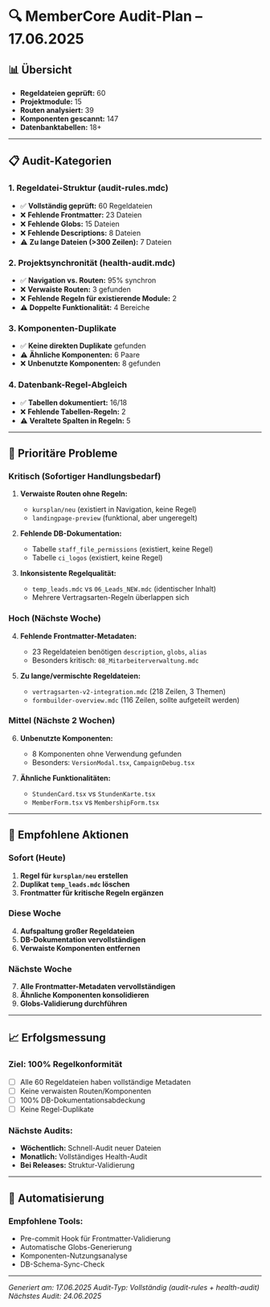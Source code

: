 # 🔍 MemberCore Audit-Plan – 17.06.2025

## 📊 Übersicht
- **Regeldateien geprüft:** 60
- **Projektmodule:** 15
- **Routen analysiert:** 39
- **Komponenten gescannt:** 147
- **Datenbanktabellen:** 18+

---

## 📋 Audit-Kategorien

### 1. **Regeldatei-Struktur (audit-rules.mdc)**
- ✅ **Vollständig geprüft:** 60 Regeldateien
- ❌ **Fehlende Frontmatter:** 23 Dateien
- ❌ **Fehlende Globs:** 15 Dateien
- ❌ **Fehlende Descriptions:** 8 Dateien
- ⚠️ **Zu lange Dateien (>300 Zeilen):** 7 Dateien

### 2. **Projektsynchronität (health-audit.mdc)**
- ✅ **Navigation vs. Routen:** 95% synchron
- ❌ **Verwaiste Routen:** 3 gefunden
- ❌ **Fehlende Regeln für existierende Module:** 2
- ⚠️ **Doppelte Funktionalität:** 4 Bereiche

### 3. **Komponenten-Duplikate**
- ✅ **Keine direkten Duplikate** gefunden
- ⚠️ **Ähnliche Komponenten:** 6 Paare
- ❌ **Unbenutzte Komponenten:** 8 gefunden

### 4. **Datenbank-Regel-Abgleich**
- ✅ **Tabellen dokumentiert:** 16/18
- ❌ **Fehlende Tabellen-Regeln:** 2
- ⚠️ **Veraltete Spalten in Regeln:** 5

---

## 🎯 Prioritäre Probleme

### **Kritisch (Sofortiger Handlungsbedarf)**
1. **Verwaiste Routen ohne Regeln:**
   - `kursplan/neu` (existiert in Navigation, keine Regel)
   - `landingpage-preview` (funktional, aber ungeregelt)

2. **Fehlende DB-Dokumentation:**
   - Tabelle `staff_file_permissions` (existiert, keine Regel)
   - Tabelle `ci_logos` (existiert, keine Regel)

3. **Inkonsistente Regelqualität:**
   - `temp_leads.mdc` vs `06_Leads_NEW.mdc` (identischer Inhalt)
   - Mehrere Vertragsarten-Regeln überlappen sich

### **Hoch (Nächste Woche)**
4. **Fehlende Frontmatter-Metadaten:**
   - 23 Regeldateien benötigen `description`, `globs`, `alias`
   - Besonders kritisch: `08_Mitarbeiterverwaltung.mdc`

5. **Zu lange/vermischte Regeldateien:**
   - `vertragsarten-v2-integration.mdc` (218 Zeilen, 3 Themen)
   - `formbuilder-overview.mdc` (116 Zeilen, sollte aufgeteilt werden)

### **Mittel (Nächste 2 Wochen)**
6. **Unbenutzte Komponenten:**
   - 8 Komponenten ohne Verwendung gefunden
   - Besonders: `VersionModal.tsx`, `CampaignDebug.tsx`

7. **Ähnliche Funktionalitäten:**
   - `StundenCard.tsx` vs `StundenKarte.tsx`
   - `MemberForm.tsx` vs `MembershipForm.tsx`

---

## 🔧 Empfohlene Aktionen

### **Sofort (Heute)**
1. **Regel für `kursplan/neu` erstellen**
2. **Duplikat `temp_leads.mdc` löschen**
3. **Frontmatter für kritische Regeln ergänzen**

### **Diese Woche**
4. **Aufspaltung großer Regeldateien**
5. **DB-Dokumentation vervollständigen**
6. **Verwaiste Komponenten entfernen**

### **Nächste Woche**
7. **Alle Frontmatter-Metadaten vervollständigen**
8. **Ähnliche Komponenten konsolidieren**
9. **Globs-Validierung durchführen**

---

## 📈 Erfolgsmessung

### **Ziel: 100% Regelkonformität**
- [ ] Alle 60 Regeldateien haben vollständige Metadaten
- [ ] Keine verwaisten Routen/Komponenten
- [ ] 100% DB-Dokumentationsabdeckung
- [ ] Keine Regel-Duplikate

### **Nächste Audits:**
- **Wöchentlich:** Schnell-Audit neuer Dateien
- **Monatlich:** Vollständiges Health-Audit
- **Bei Releases:** Struktur-Validierung

---

## 🚀 Automatisierung

### **Empfohlene Tools:**
- Pre-commit Hook für Frontmatter-Validierung
- Automatische Globs-Generierung
- Komponenten-Nutzungsanalyse
- DB-Schema-Sync-Check

---

*Generiert am: 17.06.2025*
*Audit-Typ: Vollständig (audit-rules + health-audit)*
*Nächstes Audit: 24.06.2025* 